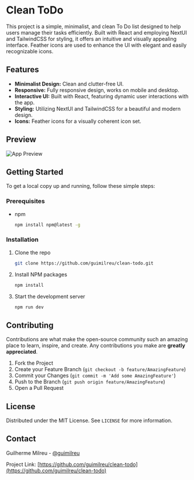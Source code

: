 # Clean ToDo

This project is a simple, minimalist, and clean To Do list designed to help users manage their tasks efficiently. Built with React and employing NextUI and TailwindCSS for styling, it offers an intuitive and visually appealing interface. Feather icons are used to enhance the UI with elegant and easily recognizable icons.

## Features

- **Minimalist Design:** Clean and clutter-free UI.
- **Responsive:** Fully responsive design, works on mobile and desktop.
- **Interactive UI:** Built with React, featuring dynamic user interactions with the app.
- **Styling:** Utilizing NextUI and TailwindCSS for a beautiful and modern design.
- **Icons:** Feather icons for a visually coherent icon set.

## Preview

![App Preview](https://i.imgur.com/UiYqUuT.png)

## Getting Started

To get a local copy up and running, follow these simple steps:

### Prerequisites

- npm
  ```sh
  npm install npm@latest -g
  ```

### Installation

1. Clone the repo
   ```sh
   git clone https://github.com/guimilreu/clean-todo.git
   ```
2. Install NPM packages
   ```sh
   npm install
   ```
3. Start the development server
   ```sh
   npm run dev
   ```

## Contributing

Contributions are what make the open-source community such an amazing place to learn, inspire, and create. Any contributions you make are **greatly appreciated**.

1. Fork the Project
2. Create your Feature Branch (`git checkout -b feature/AmazingFeature`)
3. Commit your Changes (`git commit -m 'Add some AmazingFeature'`)
4. Push to the Branch (`git push origin feature/AmazingFeature`)
5. Open a Pull Request

## License

Distributed under the MIT License. See `LICENSE` for more information.

## Contact

Guilherme Milreu - [@guimilreu](https://twitter.com/guimilreu)

Project Link: [https://github.com/guimilreu/clean-todo](https://github.com/guimilreu/clean-todo)